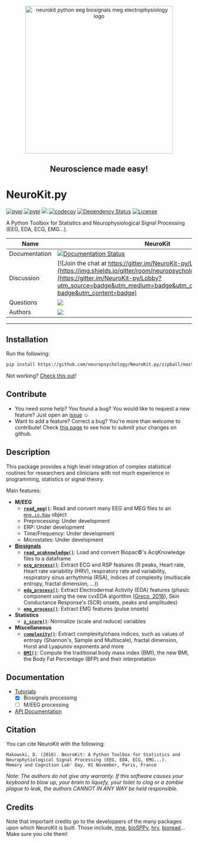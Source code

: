 <p align="center"><a href=http://neurokit.readthedocs.io/><img src="https://github.com/neuropsychology/NeuroKit.py/blob/master/docs/img/neurokit.png" width="400" align="center" alt="neurokit python eeg biosignals meg electrophysiology logo"></a></p>

<h2 align="center">Neuroscience made easy!</h2>


# NeuroKit.py 
[![pypi](https://img.shields.io/pypi/pyversions/neurokit.svg)](https://pypi.python.org/pypi/neurokit) [![pypi](https://img.shields.io/pypi/v/neurokit.svg)](https://pypi.python.org/pypi/neurokit) [![](https://travis-ci.org/neuropsychology/NeuroKit.py.svg?branch=master)](https://travis-ci.org/neuropsychology/NeuroKit.py) [![codecov](https://codecov.io/gh/neuropsychology/NeuroKit.py/branch/master/graph/badge.svg)](https://codecov.io/gh/neuropsychology/NeuroKit.py) [![Dependency Status](https://dependencyci.com/github/neuropsychology/NeuroKit.py/badge)](https://dependencyci.com/github/neuropsychology/NeuroKit.py) [![License](https://img.shields.io/pypi/l/neurokit.svg)](https://github.com/neuropsychology/NeuroKit.py/blob/master/LICENSE)

A Python Toolbox for Statistics and Neurophysiological Signal Processing (EEG, EDA, ECG, EMG...).



|Name|NeuroKit|
|----------------|---|
|Documentation|[![Documentation Status](https://readthedocs.org/projects/neurokit/badge/?version=latest)](http://neurokit.readthedocs.io/en/latest/?badge=latest)|
|Discussion|[![Join the chat at https://gitter.im/NeuroKit-py/Lobby](https://img.shields.io/gitter/room/neuropsychology/NeuroKit.py.js.svg)](https://gitter.im/NeuroKit-py/Lobby?utm_source=badge&utm_medium=badge&utm_campaign=pr-badge&utm_content=badge)|
|Questions|[![](https://img.shields.io/badge/issue-create-purple.svg?colorB=FF9800)](https://github.com/neuropsychology/NeuroKit.py/issues)|
|Authors|[![](https://img.shields.io/badge/CV-D._Makowski-purple.svg?colorB=9C27B0)](https://dominiquemakowski.github.io/)|

---


## Installation

Run the following:

```bash
pip install https://github.com/neuropsychology/NeuroKit.py/zipball/master
```

Not working? [Check this out](http://neurokit.readthedocs.io/en/latest/tutorials/Python.html)!


## Contribute
- You need some help? You found a bug? You would like to request a new feature? 
  Just open an [issue](https://github.com/neuropsychology/NeuroKit.py/issues) :relaxed:
- Want to add a feature? Correct a bug? You're more than welcome to contribute!
  Check [this page](http://ecole-de-neuropsychologie.readthedocs.io/en/latest/Contributing/Contribute/) to see how to submit your changes on github.

## Description

This package provides a high level integration of complex statistical routines for researchers and clinicians with not much experience in programming, statistics or signal theory.

Main features:

- **M/EEG**
  - **[`read_eeg()`](http://neurokit.readthedocs.io/en/latest/documentation.html#read-eeg)**: Read and convert many EEG and MEG files to an [`mne.io.Raw`](http://martinos.org/mne/stable/generated/mne.io.Raw.html#mne.io.Raw) object
  - Preprocessing: Under development
  - ERP: Under development
  - Time/Frequency: Under development
  - Microstates: Under development
- **[Biosignals](http://neurokit.readthedocs.io/en/latest/tutorials/Bio.html)**
  - **[`read_acqknowledge()`](http://neurokit.readthedocs.io/en/latest/documentation.html#read-acqknowledge)**: Load and convert Biopac:copyright:'s AcqKnowledge files to a dataframe
  - **[`ecg_process()`](http://neurokit.readthedocs.io/en/latest/documentation.html#ecg-process)**: Extract ECG and RSP features (R peaks, Heart rate, Heart rate variability (HRV), respiratory rate and variability, respiratory sinus arrhythmia (RSA), indices of complexity (multiscale entropy, fractal dimension, ...))
  - **[`eda_process()`](http://neurokit.readthedocs.io/en/latest/documentation.html#eda-process)**: Extract Electrodermal Activity (EDA) features (phasic component using the new cvxEDA algorithm ([Greco, 2016](https://www.ncbi.nlm.nih.gov/pubmed/26336110)), Skin Conductance Response's (SCR) onsets, peaks and amplitudes)
  - **[`emg_process()`](http://neurokit.readthedocs.io/en/latest/documentation.html#emg-process)**: Extract EMG features (pulse onsets)
- **Statistics**
  - **[`z_score()`](http://neurokit.readthedocs.io/en/latest/documentation.html#z-score)**: Normalize (scale and reduce) variables
- **Miscellaneous**
  - **[`complexity()`](http://neurokit.readthedocs.io/en/latest/documentation.html#complexity)**: Extract complexity/chaos indices, such as values of entropy (Shannon's, Sample and Multiscale), fractal dimension, Hurst and Lyapunov exponents and more
  - **[`BMI()`](http://neurokit.readthedocs.io/en/latest/documentation.html#bmi)**: Compute the traditional body mass index (BMI), the new BMI, the Body Fat Percentage (BFP) and their interpretation






## Documentation

- [Tutorials](http://neurokit.readthedocs.io/en/latest/tutorials/index.html)
  - [x] Biosignals processing
  - [ ] M/EEG processing
- [API Documentation](http://neurokit.readthedocs.io/en/latest/documentation.html)


## Citation
You can cite NeuroKit with the following:
```
Makowski, D. (2016). NeuroKit: A Python Toolbox for Statistics and Neurophysiological Signal Processing (EEG, EDA, ECG, EMG...).
Memory and Cognition Lab' Day, 01 November, Paris, France
```
*Note: The authors do not give any warranty. If this software causes your keyboard to blow up, your brain to liquefy, your toilet to clog or a zombie plague to leak, the authors CANNOT IN ANY WAY be held responsible.*

## Credits
Note that important credits go to the developpers of the many packages upon which NeuroKit is built. Those include, [mne](http://mne-tools.github.io/stable/index.html), [bioSPPy](https://github.com/PIA-Group/BioSPPy), [hrv](https://github.com/rhenanbartels/hrv), [bioread](https://github.com/njvack/bioread)... Make sure you cite them!
